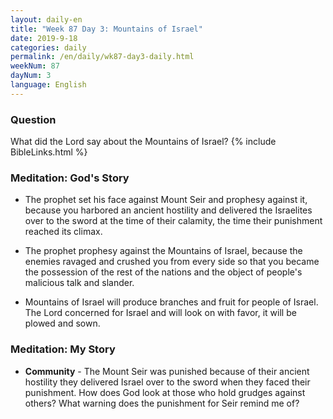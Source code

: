 ```yaml
---
layout: daily-en
title: "Week 87 Day 3: Mountains of Israel"
date: 2019-9-18 
categories: daily
permalink: /en/daily/wk87-day3-daily.html
weekNum: 87
dayNum: 3
language: English
---
```


### Question     
What did the Lord say about the Mountains of Israel?
{% include BibleLinks.html %} 

### Meditation: God's Story   
+ The prophet set his face against Mount Seir and prophesy against it, because you harbored an ancient hostility and delivered the Israelites over to the sword at the time of their calamity, the time their punishment reached its climax. 

+ The prophet prophesy against the Mountains of Israel, because the enemies ravaged and crushed you from every side so that you became the possession of the rest of the nations and the object of people's malicious talk and slander. 

+ Mountains of Israel will produce branches and fruit for people of Israel. The Lord concerned for Israel and will look on with favor, it will be plowed and sown. 

### Meditation: My Story   
+ **Community** - The Mount Seir was punished because of their ancient hostility they delivered Israel over to the sword when they faced their punishment. How does God look at those who hold grudges against others? What warning does the punishment for Seir remind me of? 

